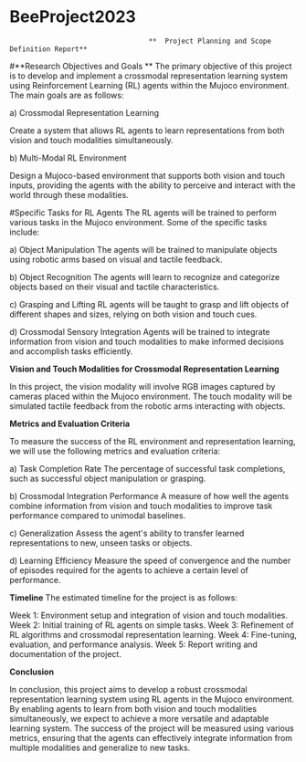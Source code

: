 # BeeProject2023

                                      **  Project Planning and Scope Definition Report**

#**Research Objectives and Goals
**
The primary objective of this project is to develop and implement a crossmodal representation learning system using Reinforcement Learning (RL) agents within the Mujoco environment. The main goals are as follows:

a) Crossmodal Representation Learning

Create a system that allows RL agents to learn representations from both vision and touch modalities simultaneously.

b) Multi-Modal RL Environment

Design a Mujoco-based environment that supports both vision and touch inputs, providing the agents with the ability to perceive and interact with the world through these modalities.

#Specific Tasks for RL Agents
The RL agents will be trained to perform various tasks in the Mujoco environment. Some of the specific tasks include:

a) Object Manipulation
The agents will be trained to manipulate objects using robotic arms based on visual and tactile feedback.

b) Object Recognition
The agents will learn to recognize and categorize objects based on their visual and tactile characteristics.

c) Grasping and Lifting
RL agents will be taught to grasp and lift objects of different shapes and sizes, relying on both vision and touch cues.

d) Crossmodal Sensory Integration
Agents will be trained to integrate information from vision and touch modalities to make informed decisions and accomplish tasks efficiently.

**Vision and Touch Modalities for Crossmodal Representation Learning**

In this project, the vision modality will involve RGB images captured by cameras placed within the Mujoco environment. The touch modality will be simulated tactile feedback from the robotic arms interacting with objects.

**Metrics and Evaluation Criteria**

To measure the success of the RL environment and representation learning, we will use the following metrics and evaluation criteria:

a) Task Completion Rate
The percentage of successful task completions, such as successful object manipulation or grasping.

b) Crossmodal Integration Performance
A measure of how well the agents combine information from vision and touch modalities to improve task performance compared to unimodal baselines.

c) Generalization
Assess the agent's ability to transfer learned representations to new, unseen tasks or objects.

d) Learning Efficiency
Measure the speed of convergence and the number of episodes required for the agents to achieve a certain level of performance.

**Timeline**
The estimated timeline for the project is as follows:

Week 1: Environment setup and integration of vision and touch modalities.
Week 2: Initial training of RL agents on simple tasks.
Week 3: Refinement of RL algorithms and crossmodal representation learning.
Week 4: Fine-tuning, evaluation, and performance analysis.
Week 5: Report writing and documentation of the project.

**Conclusion**

In conclusion, this project aims to develop a robust crossmodal representation learning system using RL agents in the Mujoco environment. By enabling agents to learn from both vision and touch modalities simultaneously, we expect to achieve a more versatile and adaptable learning system. The success of the project will be measured using various metrics, ensuring that the agents can effectively integrate information from multiple modalities and generalize to new tasks.





